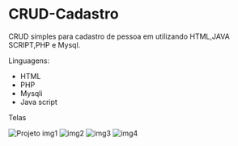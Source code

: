 # CRUD-Cadastro
CRUD simples para cadastro de pessoa em utilizando HTML,JAVA SCRIPT,PHP e Mysql.

Linguagens:

- HTML
- PHP
- Mysqli
- Java script 


Telas

![Projeto img1](https://user-images.githubusercontent.com/116731609/221436127-3b4c6396-fde8-4763-9a48-7d98d5c27dd1.png)
![img2](https://user-images.githubusercontent.com/116731609/221436140-9a024d2b-c063-413f-a421-86f2abc29ec0.png)
![img3](https://user-images.githubusercontent.com/116731609/221436153-5748c23d-c25e-47e0-8fcd-38752d61c925.png)
![img4](https://user-images.githubusercontent.com/116731609/221436157-65e7737f-d0c3-470d-a6d7-e4e892f3aee6.png)
